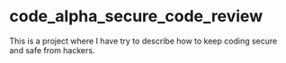 # code_alpha_secure_code_review
This is a project where I have try to describe how to keep coding secure and safe from hackers.
